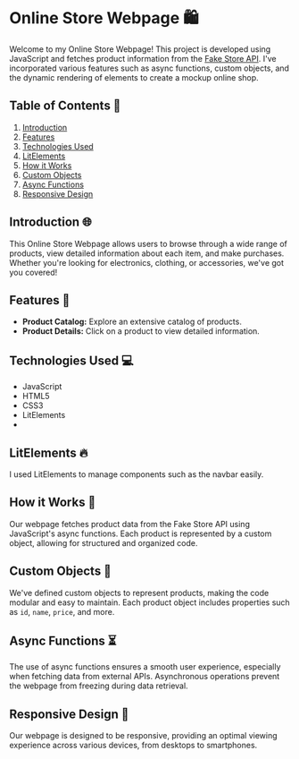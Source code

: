 # Online Store Webpage 🛍️

Welcome to my Online Store Webpage! This project is developed using JavaScript and fetches product information from the [Fake Store API](https://fakestoreapi.com/). I've incorporated various features such as async functions, custom objects, and the dynamic rendering of elements to create a mockup online shop.

## Table of Contents 📜
1. [Introduction](#introduction)
2. [Features](#features)
3. [Technologies Used](#technologies-used)
4. [LitElements](#litelements)
5. [How it Works](#how-it-works)
6. [Custom Objects](#custom-objects)
7. [Async Functions](#async-functions)
8. [Responsive Design](#responsive-design)

## Introduction 🌐
This Online Store Webpage allows users to browse through a wide range of products, view detailed information about each item, and make purchases. Whether you're looking for electronics, clothing, or accessories, we've got you covered!

## Features 🚀
- **Product Catalog:** Explore an extensive catalog of products.
- **Product Details:** Click on a product to view detailed information.

## Technologies Used 💻
- JavaScript
- HTML5
- CSS3
- LitElements
- 
## LitElements 🔥
I used LitElements to manage components such as the navbar easily.

## How it Works 🤔
Our webpage fetches product data from the Fake Store API using JavaScript's async functions. Each product is represented by a custom object, allowing for structured and organized code.

## Custom Objects 🧩
We've defined custom objects to represent products, making the code modular and easy to maintain. Each product object includes properties such as `id`, `name`, `price`, and more.

## Async Functions ⏳
The use of async functions ensures a smooth user experience, especially when fetching data from external APIs. Asynchronous operations prevent the webpage from freezing during data retrieval.

## Responsive Design 📱
Our webpage is designed to be responsive, providing an optimal viewing experience across various devices, from desktops to smartphones.
